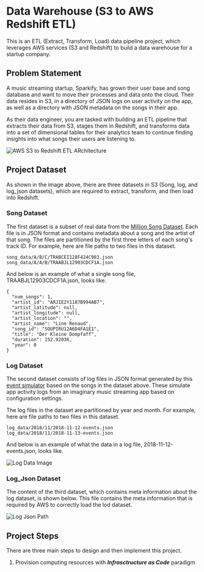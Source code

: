 # Data Warehouse (S3 to AWS Redshift ETL)
This is an ETL (Extract, Transform, Load) data pipeline project, which leverages AWS services (S3 and Redshift) to build a data warehouse for a startup company. 


## Problem Statement
A music streaming startup, Sparkify, has grown their user base and song database and want to move their processes and data onto the cloud. Their data resides in S3, in a directory of JSON logs on user activity on the app, as well as a directory with JSON metadata on the songs in their app.

As their data engineer, you are tasked with building an ETL pipeline that extracts their data from S3, stages them in Redshift, and transforms data into a set of dimensional tables for their analytics team to continue finding insights into what songs their users are listening to.

![AWS S3 to Redshift ETL ARchitecture](https://user-images.githubusercontent.com/24963911/217428418-7a836be4-809f-46db-8f51-6c33b92f37a0.png)

## Project Dataset
As shown in the image above, there are three datasets in S3 (Song, log, and log_json datasets), which are required to extract, transform, and then load into Redshift. 

### Song Dataset
The first dataset is a subset of real data from the [Million Song Dataset](http://millionsongdataset.com/). Each file is in JSON format and contains metadata about a song and the artist of that song. The files are partitioned by the first three letters of each song's track ID. For example, here are file paths to two files in this dataset.
```
song_data/A/B/C/TRABCEI128F424C983.json
song_data/A/A/B/TRAABJL12903CDCF1A.json
```
And below is an example of what a single song file, TRAABJL12903CDCF1A.json, looks like.
```
{
  "num_songs": 1, 
  "artist_id": "ARJIE2Y1187B994AB7", 
  "artist_latitude": null, 
  "artist_longitude": null, 
  "artist_location": "", 
  "artist_name": "Line Renaud", 
  "song_id": "SOUPIRU12A6D4FA1E1", 
  "title": "Der Kleine Dompfaff", 
  "duration": 152.92036, 
  "year": 0
}
```
### Log Dataset
The second dataset consists of log files in JSON format generated by this [event simulator](https://github.com/Interana/eventsim) based on the songs in the dataset above. These simulate app activity logs from an imaginary music streaming app based on configuration settings.

The log files in the dataset are partitioned by year and month. For example, here are file paths to two files in this dataset.
```
log_data/2018/11/2018-11-12-events.json
log_data/2018/11/2018-11-13-events.json
```

And below is an example of what the data in a log file, 2018-11-12-events.json, looks like.

![Log Data Image](https://user-images.githubusercontent.com/24963911/217435030-6e93f449-4689-466a-8f9b-4478cf604292.png)

### Log_Json Dataset
The content of the third dataset, which contains meta information about the log dataset, is shown below. This file contains the meta information that is required by AWS to correctly load the lod dataset.

![Log Json Path](https://user-images.githubusercontent.com/24963911/217435680-a5f90d3c-b6ee-4ad2-82a2-c684572c7173.png)

## Project Steps
There are three main steps to design and then implement this project.
1. Provision computing resources with ***Infrasctructure as Code*** paradigm
